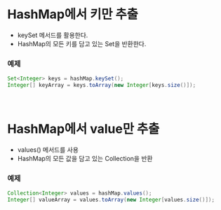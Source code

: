 # HashMap에서 키만 추출

- keySet 메서드를 활용한다.
- HashMap의 모든 키를 담고 있는 Set을 반환한다.

### 예제

```java
Set<Integer> keys = hashMap.keySet();
Integer[] keyArray = keys.toArray(new Integer[keys.size()]);
```

<br/>

# HashMap에서 value만 추출

- values() 메서드를 사용
- HashMap의 모든 값을 담고 있는 Collection을 반환

### 예제

```java
Collection<Integer> values = hashMap.values();
Integer[] valueArray = values.toArray(new Integer[values.size()]);
```
